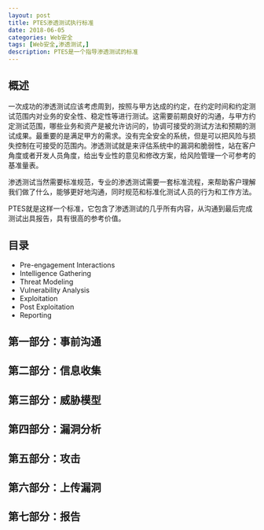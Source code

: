 ```yaml
---
layout: post
title: PTES渗透测试执行标准
date: 2018-06-05
categories: Web安全
tags: [Web安全,渗透测试,]
description: PTES是一个指导渗透测试的标准
---
```


## 概述
一次成功的渗透测试应该考虑周到，按照与甲方达成的约定，在约定时间和约定测试范围内对业务的安全性、稳定性等进行测试。这需要前期良好的沟通，与甲方约定测试范围，哪些业务和资产是被允许访问的，协调可接受的测试方法和预期的测试成果。最重要的是满足甲方的需求。没有完全安全的系统，但是可以把风险与损失控制在可接受的范围内。渗透测试就是来评估系统中的漏洞和脆弱性，站在客户角度或者开发人员角度，给出专业性的意见和修改方案，给风险管理一个可参考的基准量表。

渗透测试当然需要标准规范，专业的渗透测试需要一套标准流程，来帮助客户理解我们做了什么，能够更好地沟通，同时规范和标准化测试人员的行为和工作方法。

PTES就是这样一个标准，它包含了渗透测试的几乎所有内容，从沟通到最后完成测试出具报告，具有很高的参考价值。

## 目录
- Pre-engagement Interactions
- Intelligence Gathering
- Threat Modeling
- Vulnerability Analysis
- Exploitation
- Post Exploitation
- Reporting


## 第一部分：事前沟通

## 第二部分：信息收集

## 第三部分：威胁模型

## 第四部分：漏洞分析

## 第五部分：攻击

## 第六部分：上传漏洞

## 第七部分：报告